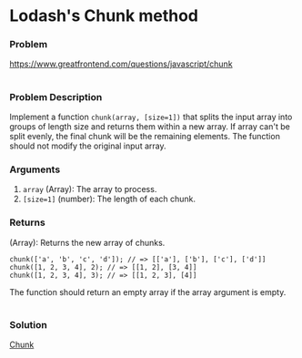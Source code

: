 # Lodash's Chunk method

### Problem

https://www.greatfrontend.com/questions/javascript/chunk

#

### Problem Description

Implement a function `chunk(array, [size=1])` that splits the input array into groups of length size and returns them within a new array. If array can't be split evenly, the final chunk will be the remaining elements. The function should not modify the original input array.

### Arguments
1. `array` (Array): The array to process.
2. `[size=1]` (number): The length of each chunk.

### Returns
(Array): Returns the new array of chunks.



```
chunk(['a', 'b', 'c', 'd']); // => [['a'], ['b'], ['c'], ['d']]
chunk([1, 2, 3, 4], 2); // => [[1, 2], [3, 4]]
chunk([1, 2, 3, 4], 3); // => [[1, 2, 3], [4]]

```

The function should return an empty array if the array argument is empty.


#

### Solution

[Chunk](./chunk.js)